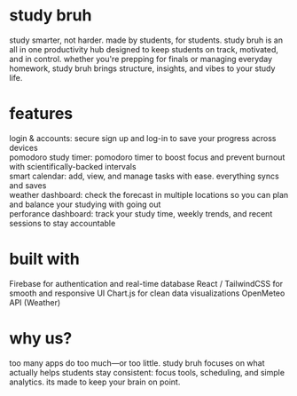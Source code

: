 # study bruh

study smarter, not harder. made by students, for students. study bruh is an all in one productivity hub designed to keep students on track, motivated, and in control. whether you're prepping for finals or managing everyday homework, study bruh brings structure, insights, and vibes to your study life.

# features

login & accounts: secure sign up and log-in to save your progress across devices  
pomodoro study timer: pomodoro timer to boost focus and prevent burnout with scientifically-backed intervals  
smart calendar: add, view, and manage tasks with ease. everything syncs and saves  
weather dashboard: check the forecast in multiple locations so you can plan and balance your studying with going out  
perforance dashboard: track your study time, weekly trends, and recent sessions to stay accountable  

# built with

Firebase for authentication and real-time database
React / TailwindCSS for smooth and responsive UI
Chart.js for clean data visualizations
OpenMeteo API (Weather)

# why us?

too many apps do too much—or too little. study bruh focuses on what actually helps students stay consistent: focus tools, scheduling, and simple analytics. its made to keep your brain on point.
